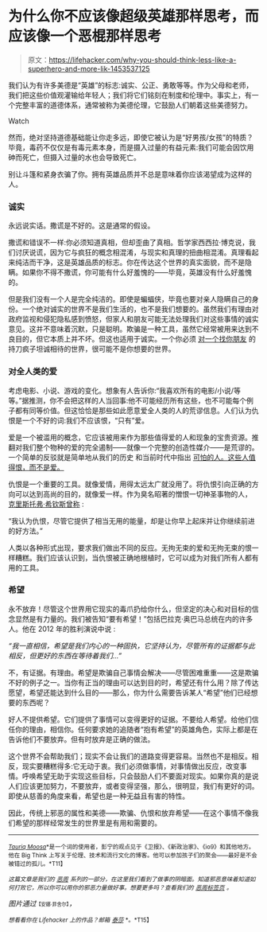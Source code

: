 # 为什么你不应该像超级英雄那样思考，而应该像一个恶棍那样思考

> 原文：<https://lifehacker.com/why-you-should-think-less-like-a-superhero-and-more-lik-1453537125>

我们认为有许多美德是“英雄”的标志:诚实、公正、勇敢等等。作为父母和老师，我们把这些价值观灌输给年轻人；我们将它们铭刻在制度和伦理中。事实上，有一个完整丰富的道德体系，通常被称为美德伦理，它鼓励人们朝着这些美德努力。

Watch

然而，绝对坚持道德基础能让你走多远，即使它被认为是“好男孩/女孩”的特质？毕竟，毒药不仅仅是有毒元素本身，而是摄入过量的有益元素:我们可能会因饮用砷而死亡，但摄入过量的水也会导致死亡。

别让斗篷和紧身衣骗了你。拥有英雄品质并不总是意味着你应该渴望成为这样的人。

### 诚实

永远说实话。撒谎是不好的。这是通常的假设。

撒谎和错误不一样:你必须知道真相，但却歪曲了真相。哲学家西西拉·博克说，我们讨厌说谎，因为它与疯狂的概念相混淆，与现实和真理的扭曲相混淆。真理看起来纯洁而干净，这是英雄品质的标志。你在传达这个世界的真实面貌，而不是隐瞒。如果你不得不撒谎，你可能有什么好羞愧的——毕竟，英雄没有什么好羞愧的。

但是我们没有一个人是完全纯洁的。即使是蝙蝠侠，毕竟也要对亲人隐瞒自己的身份。一个绝对诚实的世界不是我们生活的，也不是我们想要的。虽然我们有理由对政府监视和侵犯隐私感到愤怒，但家人和朋友可能无法处理我们对这些事情的诚实意见。这并不意味着沉默，只是聪明。欺骗是一种工具，虽然它经常被用来达到不良目的，但它本质上并不坏。但这也适用于诚实。一个你必须 [对一个找你朋友](http://www.philosophicalinvestigations.co.uk/index.php/ethics/42-kant/319-extract-3-kants-enquiring-murderer) 的持刀疯子坦诚相待的世界，很可能不是你想要的世界。

### 对全人类的爱

考虑电影、小说、游戏的变化。想象有人告诉你:“我喜欢所有的电影/小说/等等。”据推测，你不会把这样的人当回事:他不可能经历所有这些，也不可能每个例子都有同等价值。但这恰恰是那些如此愿意爱全人类的人的荒谬信息。人们认为仇恨是一个不好的词:我们不应该恨，“只有”爱。

爱是一个被滥用的概念，它应该被用来作为那些值得爱的人和现象的宝贵资源。推翻对我们整个物种的爱的完全遏制——就像一个完整的创造性媒介——是荒谬的。一个简单的反驳就是简单地从我们的历史 和当前时代中指出 [可怕的人。这些人值得恨，而不是爱。](http://list25.com/the-25-worst-people-ever/)

仇恨是一个重要的工具。就像爱情，用得太远太广就没用了。将仇恨引向正确的方向可以达到高尚的目的，就像爱一样。作为臭名昭著的憎恨一切神圣事物的人， [克里斯托弗·希钦斯曾称](http://books.google.co.za/books?id=BG6Rc80E8toC&pg=PA125&lpg=PA125&dq=%22I+think+that+hatred,+though+it+provides+often+rather+junky+energy%22&source=bl&ots=39wo7BFNjN&sig=hTNNJ5evyCsmP3x8DFgtjVbjoEI&hl=en&sa=X&ei=wuBrUpfEMqrH7AapuYDQCg&redir_esc=y#v=onepage&q=%22I%20think%20that%20hatred%2C%20though%20it%20provides%20often%20rather%20junky%20energy%22&f=false) :

“我认为仇恨，尽管它提供了相当无用的能量，却是让你早上起床并让你继续前进的好方法。”

人类以各种形式出现，要求我们做出不同的反应。无拘无束的爱和无拘无束的恨一样糟糕。我们应该认识到，当仇恨被正确地根植时，它可以成为对我们所有人都有用的工具。

### 希望

永不放弃！尽管这个世界用它现实的毒爪扔给你什么，但坚定的决心和对目标的信念显然是有力量的。我们被告知“要有希望！”包括巴拉克·奥巴马总统在内的许多人。他在 2012 年的胜利演说中说 :

*“我一直相信，希望是我们内心的一种固执，它坚持认为，尽管所有的证据都与此相反，但更好的东西在等待着我们…”*

不，有证据。有理由。希望是欺骗自己事情会解决——尽管困难重重——这是欺骗不好的例子之一。当你有正当的理由可以达到目的时，希望还有什么用？除了传达愿望，希望还能达到什么目的——那么，你为什么需要告诉某人“希望”他们已经想要的东西呢？

好人不提供希望。它们提供了事情可以变得更好的证据。不要给人希望。给他们信任你的理由，相信你。任何要求她的追随者“抱有希望”的英雄角色，实际上都是在告诉他们不要放弃。但有时放弃是正确的做法。

这个世界不会帮助我们；现实不会让我们的道路变得更容易。当然也不是相反。相反，现实要糟糕得多:它无动于衷。我们必须做事情，对事情做出反应，改变事情。呼唤希望无助于实现这些目标，只会鼓励人们不要面对现实。如果你真的是说人们应该更加努力，不要放弃，或者变得坚强，那么，很明显，我们有更好的词。即使从慈善的角度来看，希望也是一种无益且有害的特性。

因此，传统上邪恶的属性和美德——欺骗、仇恨和放弃希望——在这个事情不像我们希望的那样经常发生的世界里是有用和需要的。

* * *

[<small>*Tauriq Moosa*</small>](https://twitter.com/tauriqmoosa)<small>*是一个词的使用者，彭宁的观点见于《卫报》、《新政治家》、《io9》和其他地方。他在 Big Think 上写关于伦理、技术和流行文化的博客。他可以参加孩子们的聚会——最好是不会被错过的孤儿。*T11】</small>

*<small>这篇文章是我们的</small>* [*<small>恶周</small>*](https://lifehacker.com/welcome-to-lifehackers-fourth-annual-evil-week-1453143089) *<small>系列的一部分，在这里我们看到了做事的阴暗面。知道邪恶意味着知道如何打败它，所以你可以用你的邪恶力量做好事。想要更多吗？查看我们的</small>* [*<small>恶周标签页</small>*](http://lifehacker.com/tag/evilweek) *<small>。</small>*

*图片通过*<small><small>【安娜·菲舍尔】</small></small>*，*

<small>*想看看你在 Lifehacker 上的作品？邮箱*</small> [<small>*泰莎*</small>](https://mail.google.com/mail/?view=cm&fs=1&tf=1&to=tessa@lifehacker.com) <small>*。*T15】</small>